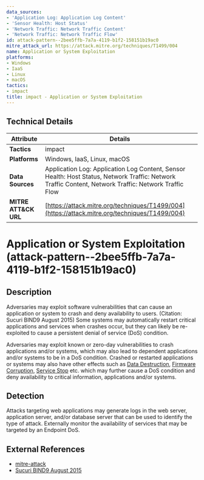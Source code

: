 ```yaml
---
data_sources:
- 'Application Log: Application Log Content'
- 'Sensor Health: Host Status'
- 'Network Traffic: Network Traffic Content'
- 'Network Traffic: Network Traffic Flow'
id: attack-pattern--2bee5ffb-7a7a-4119-b1f2-158151b19ac0
mitre_attack_url: https://attack.mitre.org/techniques/T1499/004
name: Application or System Exploitation
platforms:
- Windows
- IaaS
- Linux
- macOS
tactics:
- impact
title: impact - Application or System Exploitation
---
```


## Technical Details

| Attribute | Details |
|-----------|----------|
| **Tactics** | impact |
| **Platforms** | Windows, IaaS, Linux, macOS |
| **Data Sources** | Application Log: Application Log Content, Sensor Health: Host Status, Network Traffic: Network Traffic Content, Network Traffic: Network Traffic Flow |
| **MITRE ATT&CK URL** | [https://attack.mitre.org/techniques/T1499/004](https://attack.mitre.org/techniques/T1499/004) |

# Application or System Exploitation (attack-pattern--2bee5ffb-7a7a-4119-b1f2-158151b19ac0)

## Description
Adversaries may exploit software vulnerabilities that can cause an application or system to crash and deny availability to users. (Citation: Sucuri BIND9 August 2015) Some systems may automatically restart critical applications and services when crashes occur, but they can likely be re-exploited to cause a persistent denial of service (DoS) condition.

Adversaries may exploit known or zero-day vulnerabilities to crash applications and/or systems, which may also lead to dependent applications and/or systems to be in a DoS condition. Crashed or restarted applications or systems may also have other effects such as [Data Destruction](https://attack.mitre.org/techniques/T1485), [Firmware Corruption](https://attack.mitre.org/techniques/T1495), [Service Stop](https://attack.mitre.org/techniques/T1489) etc. which may further cause a DoS condition and deny availability to critical information, applications and/or systems. 

## Detection
Attacks targeting web applications may generate logs in the web server, application server, and/or database server that can be used to identify the type of attack. Externally monitor the availability of services that may be targeted by an Endpoint DoS.

## External References
- [mitre-attack](https://attack.mitre.org/techniques/T1499/004)
- [Sucuri BIND9 August 2015](https://blog.sucuri.net/2015/08/bind9-denial-of-service-exploit-in-the-wild.html)
